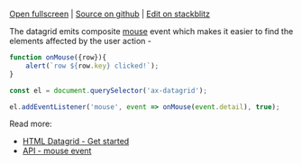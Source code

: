 
[Open fullscreen](https://html.activewidgets.com/events/) | [Source on github](https://github.com/activewidgets/html/tree/master/examples/events) | [Edit on stackblitz](https://stackblitz.com/github/activewidgets/html/tree/master/examples/events?file=src/index.js)

The datagrid emits composite [mouse](https://activewidgets.com/api/datagrid/mouse-event/) event 
which makes it easier to find the elements affected by the user action -

```js
function onMouse({row}){
    alert(`row ${row.key} clicked!`);
}

const el = document.querySelector('ax-datagrid');

el.addEventListener('mouse', event => onMouse(event.detail), true);
```

Read more:

- [HTML Datagrid - Get started](https://activewidgets.com/guide/env/html/#user-events)
- [API - mouse event](https://activewidgets.com/api/datagrid/mouse-event/)